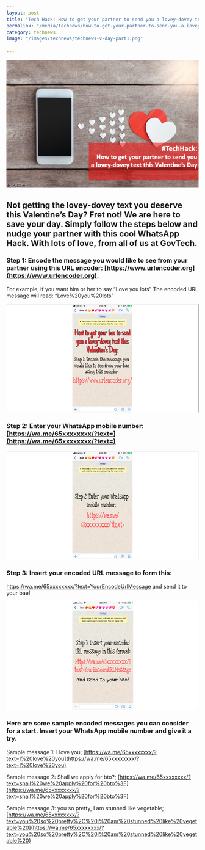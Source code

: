 ```yaml
---
layout: post
title: "Tech Hack: How to get your partner to send you a lovey-dovey text this Valentine’s Day"
permalink: "/media/technews/how-to-get-your-partner-to-send-you-a-lovey-dovey-text"
category: technews
image: "/images/technews/technews-v-day-part1.png"

---
```


![How to get your partner to send you a lovey-dovey text this Valentine’s Day](/images/technews/technews-v-day-part1.png)

Not getting the lovey-dovey text you deserve this Valentine’s Day? Fret not! We are here to save your day. Simply follow the steps below and nudge your partner with this cool WhatsApp Hack. With lots of love, from all of us at GovTech. 
---

### **Step 1: Encode the message you would like to see from your partner using this URL encoder: [https://www.urlencoder.org](https://www.urlencoder.org).** 

For example, if you want him or her to say “Love you lots” The encoded URL message will read: “Love%20you%20lots” 

![How to get your partner to send you a lovey-dovey text this Valentine’s Day](/images/technews/technews-v-day-part2.png)

### **Step 2: Enter your WhatsApp mobile number: [https://wa.me/65xxxxxxxx/?text=](https://wa.me/65xxxxxxxx/?text=)**

![How to get your partner to send you a lovey-dovey text this Valentine’s Day](/images/technews/technews-v-day-part3.png)

### **Step 3: Insert your encoded URL message to form this:**

https://wa.me/65xxxxxxxx/?text=YourEncodeUrlMessage and send it to your bae!

![How to get your partner to send you a lovey-dovey text this Valentine’s Day](/images/technews/technews-v-day-part4.png)

### **Here are some sample encoded messages you can consider for a start. Insert your WhatsApp mobile number and give it a try.**

Sample message 1: I love you;
[https://wa.me/65xxxxxxxx/?text=I%20love%20you](https://wa.me/65xxxxxxxx/?text=I%20love%20you)

Sample message 2: Shall we apply for bto?; 
[https://wa.me/65xxxxxxxx/?text=shall%20we%20apply%20for%20bto%3F](https://wa.me/65xxxxxxxx/?text=shall%20we%20apply%20for%20bto%3F)

Sample message 3: you so pretty, I am stunned like vegetable; 
[https://wa.me/65xxxxxxxx/?text=you%20so%20pretty%2C%20I%20am%20stunned%20like%20vegetable%20](https://wa.me/65xxxxxxxx/?text=you%20so%20pretty%2C%20I%20am%20stunned%20like%20vegetable%20)
